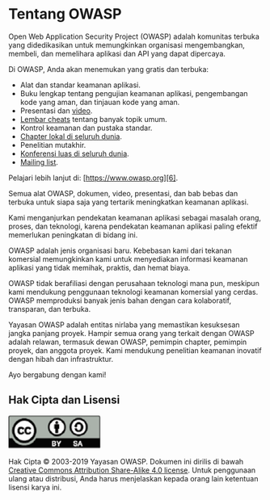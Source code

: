 # Tentang OWASP 

Open Web Application Security Project (OWASP) adalah komunitas terbuka yang didedikasikan
untuk memungkinkan organisasi mengembangkan, membeli, dan memelihara aplikasi dan
API yang dapat dipercaya.

Di OWASP, Anda akan menemukan yang gratis dan terbuka:

* Alat dan standar keamanan aplikasi.
* Buku lengkap tentang pengujian keamanan aplikasi, pengembangan kode yang aman, dan 
  tinjauan kode yang aman.
* Presentasi dan [video][1].
* [Lembar cheats][2] tentang banyak topik umum. 
* Kontrol keamanan dan pustaka standar.
* [Chapter lokal di seluruh dunia][3].
* Penelitian mutakhir.
* [Konferensi luas di seluruh dunia][4].
* [Mailing list][5].

Pelajari lebih lanjut di: [https://www.owasp.org][6].

Semua alat OWASP, dokumen, video, presentasi, dan bab bebas dan
terbuka untuk siapa saja yang tertarik meningkatkan keamanan aplikasi.

Kami menganjurkan pendekatan keamanan aplikasi sebagai masalah orang, proses, dan
teknologi, karena pendekatan keamanan aplikasi paling efektif memerlukan peningkatan di bidang ini.

OWASP adalah jenis organisasi baru. Kebebasan kami dari tekanan komersial
memungkinkan kami untuk menyediakan informasi keamanan aplikasi yang tidak memihak, praktis, dan hemat biaya. 

OWASP tidak berafiliasi dengan perusahaan teknologi mana pun, meskipun kami mendukung
penggunaan teknologi keamanan komersial yang cerdas. OWASP memproduksi banyak jenis
bahan dengan cara kolaboratif, transparan, dan terbuka.

Yayasan OWASP adalah entitas nirlaba yang memastikan kesuksesan jangka panjang proyek.
Hampir semua orang yang terkait dengan OWASP adalah relawan,
termasuk dewan OWASP, pemimpin chapter, pemimpin proyek, dan anggota proyek. Kami mendukung 
penelitian keamanan inovatif dengan hibah dan infrastruktur.

Ayo bergabung dengan kami!

## Hak Cipta dan Lisensi

![lisensi](images/license.png)

Hak Cipta © 2003-2019 Yayasan OWASP. Dokumen ini dirilis di bawah
[Creative Commons Attribution Share-Alike 4.0 license][7]. Untuk penggunaan ulang atau
distribusi, Anda harus menjelaskan kepada orang lain ketentuan lisensi karya ini. 

[1]: https://www.youtube.com/user/OWASPGLOBAL
[2]: https://www.owasp.org/index.php/OWASP_Cheat_Sheet_Series
[3]: https://www.owasp.org/index.php/OWASP_Chapter
[4]: https://www.owasp.org/index.php/Category:OWASP_AppSec_Conference
[5]: https://lists.owasp.org/mailman/listinfo
[6]: https://www.owasp.org
[7]: http://creativecommons.org/licenses/by-sa/4.0/